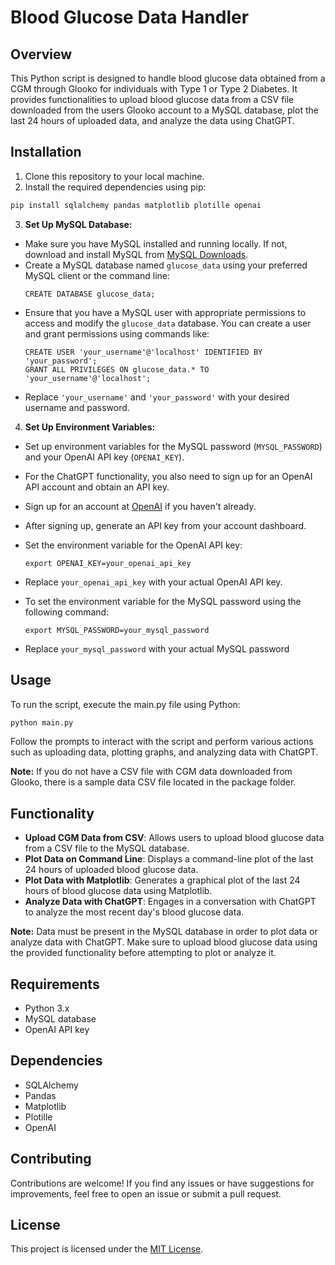 # Blood Glucose Data Handler
## Overview
This Python script is designed to handle blood glucose data obtained from a CGM through Glooko for individuals with Type 1 or Type 2 Diabetes. It provides functionalities to upload blood glucose data from a CSV file downloaded from the users Glooko account to a MySQL database, plot the last 24 hours of uploaded data, and analyze the data using ChatGPT.

## Installation
1. Clone this repository to your local machine.
2. Install the required dependencies using pip:
```bash
pip install sqlalchemy pandas matplotlib plotille openai
```
3. **Set Up MySQL Database:**
- Make sure you have MySQL installed and running locally. If not, download and install MySQL from [MySQL Downloads](https://dev.mysql.com/downloads/).
- Create a MySQL database named `glucose_data` using your preferred MySQL client or the command line:
  ```
  CREATE DATABASE glucose_data;
  ```
- Ensure that you have a MySQL user with appropriate permissions to access and modify the `glucose_data` database. You can create a user and grant permissions using commands like:
  ```
  CREATE USER 'your_username'@'localhost' IDENTIFIED BY 'your_password';
  GRANT ALL PRIVILEGES ON glucose_data.* TO 'your_username'@'localhost';
  ```
- Replace `'your_username'` and `'your_password'` with your desired username and password.

4. **Set Up Environment Variables:**
- Set up environment variables for the MySQL password (`MYSQL_PASSWORD`) and your OpenAI API key (`OPENAI_KEY`).
- For the ChatGPT functionality, you also need to sign up for an OpenAI API account and obtain an API key.
- Sign up for an account at [OpenAI](https://openai.com/) if you haven't already.
- After signing up, generate an API key from your account dashboard.
- Set the environment variable for the OpenAI API key:
  ```
  export OPENAI_KEY=your_openai_api_key
  ```
- Replace `your_openai_api_key` with your actual OpenAI API key.

- To set the environment variable for the MySQL password using the following command:
  ```
  export MYSQL_PASSWORD=your_mysql_password
  ```
- Replace `your_mysql_password` with your actual MySQL password


## Usage
To run the script, execute the main.py file using Python:
```bash
python main.py
```
Follow the prompts to interact with the script and perform various actions such as uploading data, plotting graphs, and analyzing data with ChatGPT.

**Note:** If you do not have a CSV file with CGM data downloaded from Glooko, there is a sample data CSV file located in the package folder.

## Functionality
- **Upload CGM Data from CSV**: Allows users to upload blood glucose data from a CSV file to the MySQL database.
- **Plot Data on Command Line**: Displays a command-line plot of the last 24 hours of uploaded blood glucose data.
- **Plot Data with Matplotlib**: Generates a graphical plot of the last 24 hours of blood glucose data using Matplotlib.
- **Analyze Data with ChatGPT**: Engages in a conversation with ChatGPT to analyze the most recent day's blood glucose data.

**Note:** Data must be present in the MySQL database in order to plot data or analyze data with ChatGPT. Make sure to upload blood glucose data using the provided functionality before attempting to plot or analyze it.

## Requirements
- Python 3.x
- MySQL database
- OpenAI API key

## Dependencies
- SQLAlchemy
- Pandas
- Matplotlib
- Plotille
- OpenAI

## Contributing
Contributions are welcome! If you find any issues or have suggestions for improvements, feel free to open an issue or submit a pull request.

## License
This project is licensed under the [MIT License](LICENSE).

